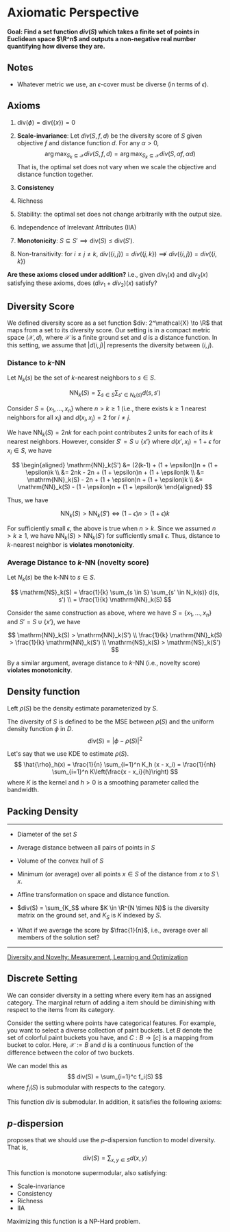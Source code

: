 # Axiomatic Perspective

**Goal: Find a set function $div(S)$ which takes a finite set of points in
Euclidean space $\R^n$ and outputs a non-negative real number quantifying how
diverse they are.**

## Notes

- Whatever metric we use, an $\epsilon$-cover must be diverse (in terms of
  $\epsilon$).

## Axioms

1. $\mathrm{div}(\phi) = \mathrm{div}(\{x\}) = 0$
1. **Scale-invariance**: Let $div(S, f, d)$ be the diversity score of $S$ given
   objective $f$ and distance function $d$. For any $\alpha > 0$,
   $$
   \arg\max_{S_k \subseteq \mathcal{X}} div(S, f, d) = \arg\max_{S_k
   \subseteq \mathcal{X}} div(S, \alpha f, \alpha d)
   $$
   That is, the optimal set does not vary when we scale the objective and
   distance function together.
1. **Consistency**
1. Richness
1. Stability: the optimal set does not change arbitrarily with the output size.
1. Independence of Irrelevant Attributes (IIA)
1. **Monotonicity**: $S \subseteq S' \implies \mathrm{div}(S) \le \mathrm{div}(S')$.

1. Non-transitivity: for $i \ne j \ne k$, $div(\{i, j\}) = div(\{j, k\}) \not\implies div(\{i, j\}) = div(\{i, k\})$

**Are these axioms closed under addition?** i.e., given $div_1(x)$ and
$div_2(x)$ satisfying these axioms, does $(div_1 + div_2)(x)$ satisfy?

<!-- 1. $div(S) = div(S')$ if $S' = S+y$ (shifting all points). -->
<!-- 1. $div(S) = div(S')$ if $S'$ is the result of applying an isometric linear -->
<!--    operator to $S$. (Perhaps we can allow shrinking and expanding of equal -->
<!--    distance, i.e. scale-invariant) -->


<!-- Axiom Papers -->
<!-- Arrow's -> Gibare Satosh weight -->
<!-- Myerson satosh weight (trade) -->
<!-- Nash Bargaining -->
<!-- Kleinberg clustering -->
<!-- Search result diversification -->
<!---->
<!-- Privacy axioms -> differential privacy is unique -->

## Diversity Score

We defined diversity score as a set function $div: 2^\mathcal{X} \to \R$ that
maps from a set to its diversity score. Our setting is in a compact metric
space $(\mathcal{X}, d)$, where $\mathcal{X}$ is a finite ground set and $d$ is
a distance function. In this setting, we assume that $\lvert d(i, j) \rvert$
represents the diversity between $(i, j)$.

### Distance to $k$-NN

Let $N_k(s)$ be the set of $k$-nearest neighbors to $s \in S$.

$$
\mathrm{NN}_k(S) = \sum_{s \in S}\sum_{s' \in N_k(s)} d(s, s')
$$

Consider $S = \{x_1, \dots, x_n\}$ where $n > k \ge 1$ (i.e., there exists $k
\ge 1$ nearest neighbors for all $x_i$) and $d(x_i, x_j) = 2$ for $i \ne j$.

We have $\mathrm{NN}_k(S) = 2nk$ for each point contributes 2 units for each of its $k$
nearest neighbors.
However, consider $S' = S \cup \{x'\}$ where $d(x', x_i) = 1 + \epsilon$ for $x_i \in S$,
we have

$$
\begin{aligned}
\mathrm{NN}_k(S') &= (2(k-1) + (1 + \epsilon))n + (1 + \epsilon)k \\
                  &= 2nk - 2n + (1 + \epsilon)n + (1 + \epsilon)k \\
                  &= \mathrm{NN}_k(S) - 2n + (1 + \epsilon)n + (1 + \epsilon)k \\
                  &= \mathrm{NN}_k(S) - (1 - \epsilon)n + (1 + \epsilon)k
\end{aligned}
$$

Thus, we have

$$
\mathrm{NN}_k(S) > \mathrm{NN}_k(S') \iff (1 - \epsilon)n > (1 + \epsilon)k
$$

For sufficiently small $\epsilon$, the above is true when $n > k$.
Since we assumed $n > k \ge 1$, we have $\mathrm{NN}_k(S) > \mathrm{NN}_k(S')$
for sufficiently small $\epsilon$.
Thus, distance to $k$-nearest neighbor is **violates monotonicity**.

### Average Distance to $k$-NN (novelty score)

Let $N_k(s)$ be the k-NN to $s \in S$.

$$
\mathrm{NS}_k(S) = \frac{1}{k} \sum_{s \in S} \sum_{s' \in N_k(s)} d(s, s') \\
      = \frac{1}{k} \mathrm{NN}_k(S)
$$

Consider the same construction as above, where we have $S = \{x_1, \dots,
x_n\}$ and $S' = S \cup \{x'\}$, we have

$$
\mathrm{NN}_k(S) > \mathrm{NN}_k(S') \\
\frac{1}{k} \mathrm{NN}_k(S) > \frac{1}{k} \mathrm{NN}_k(S') \\
\mathrm{NS}_k(S) > \mathrm{NS}_k(S')
$$

By a similar argument, average distance to $k$-NN (i.e., novelty score)
**violates monotonicity**.

## Density function
Left $\rho(S)$ be the density estimate parameterized by $S$.

The diversity of $S$ is defined to be the MSE between $\rho(S)$ and the uniform
density function $\phi$ in $D$.
$$
div(S) = \lvert \phi - \rho(S) \rvert^2
$$

Let's say that we use KDE to estimate $\rho(S)$.
$$
\hat{\rho}_h(x) = \frac{1}{n} \sum_{i=1}^n K_h (x - x_i) = \frac{1}{nh} \sum_{i=1}^n K\left(\frac{x - x_i}{h}\right)
$$
where $K$ is the kernel and $h > 0$ is a smoothing parameter called the bandwidth.

## Packing Density

---

- Diameter of the set $S$
- Average distance between all pairs of points in $S$
- Volume of the convex hull of $S$
- Minimum (or average) over all points $x \in S$ of the distance from $x$ to $S
  \setminus x$.
- Affine transformation on space and distance function.
- $div(S) = \sum_{K_S$ where $K \in \R^{N \times N}$ is the diversity matrix on
  the ground set, and $K_S$ is $K$ indexed by $S$.

- What if we average the score by $\frac{1}{n}$, i.e., average over all members
  of the solution set?


---

[Diversity and Novelty: Measurement, Learning and Optimization](https://drum.lib.umd.edu/handle/1903/25383)

## Discrete Setting

We can consider diversity in a setting where every item has an assigned
category. The marginal return of adding a item should be diminishing with
respect to the items from its category.

Consider the setting where points have categorical features. For example, you
want to select a diverse collection of paint buckets. Let $B$ denote the set of
colorful paint buckets you have, and $C: B \to [c]$ is a mapping from bucket to
color. Here, $\mathcal{X} := B$ and $d$ is a continuous function of the
difference between the color of two buckets.

We can model this as
$$
div(S) = \sum_{i=1}^c f_i(S)
$$
where $f_i(S)$ is submodular with respects to the category.

This function $div$ is submodular. In addition, it satisfies the following axioms:

## $p$-dispersion
[](https://arxiv.org/pdf/1203.6397.pdf) proposes that we should use the
$p$-dispersion function to model diversity. That is,
$$
div(S) = \sum_{x,y \in S} d(x,y)
$$

This function is monotone supermodular, also satisfying:
- Scale-invariance
- Consistency
- Richness
- IIA

Maximizing this function is a NP-Hard problem.
